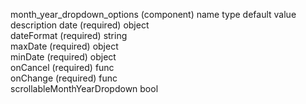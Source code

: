 month_year_dropdown_options (component)
name	type	default value	description
date (required)	object		
dateFormat (required)	string		
maxDate (required)	object		
minDate (required)	object		
onCancel (required)	func		
onChange (required)	func		
scrollableMonthYearDropdown	bool	